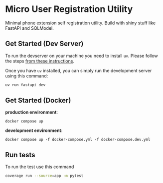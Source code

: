 # Micro User Registration Utility

Minimal phone extension self registration utility. Build with shiny stuff like FastAPI and SQLModel.

## Get Started (Dev Server)

To run the devserver on your machine you need to install `uv`. Please
follow the steps [from these instructions](https://docs.astral.sh/uv/getting-started/installation/).

Once you have `uv` installed, you can simply run the development server
using this command:

```bash
uv run fastapi dev
```

## Get Started (Docker)

**production environment**:
```
docker compose up
```

**development environment**:
```
docker compose up -f docker-compose.yml -f docker-compose.dev.yml
```

## Run tests

To run the test use this command

```bash
coverage run --source=app -m pytest
```
